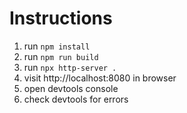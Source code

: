 # Instructions
1. run `npm install`
2. run `npm run build`
3. run `npx http-server .`
4. visit http://localhost:8080 in browser
5. open devtools console
6. check devtools for errors